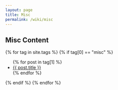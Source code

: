 ```yaml
---
layout: page
title: Misc
permalink: /wiki/misc
---
```


## Misc Content
{% for tag in site.tags %}
{% if tag[0] == "misc" %}
  <ul class="list-group">
    {% for post in tag[1] %}
      <li class="list-group-item list-group-item-primary"><a class="text-primary" href="{{ post.url }}">{{ post.title }}</a></li>
    {% endfor %}
  </ul>
  {% endif %}
{% endfor %}

